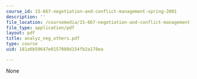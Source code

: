 ```yaml
---
course_id: 15-667-negotiation-and-conflict-management-spring-2001
description: ''
file_location: /coursemedia/15-667-negotiation-and-conflict-management-spring-2001/181a6b59647e0157080d154fb2a178ea_analyz_neg_others.pdf
file_type: application/pdf
layout: pdf
title: analyz_neg_others.pdf
type: course
uid: 181a6b59647e0157080d154fb2a178ea

---
```

None